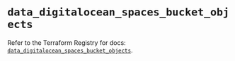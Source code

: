 # `data_digitalocean_spaces_bucket_objects`

Refer to the Terraform Registry for docs: [`data_digitalocean_spaces_bucket_objects`](https://registry.terraform.io/providers/digitalocean/digitalocean/2.63.0/docs/data-sources/spaces_bucket_objects).
